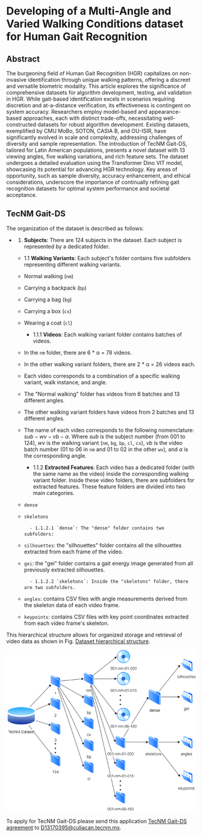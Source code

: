 # Developing of a Multi-Angle and Varied Walking Conditions dataset for Human Gait Recognition
## Abstract
The burgeoning field of Human Gait Recognition (HGR) capitalizes on non-invasive identification through unique walking patterns, offering a discreet and versatile biometric modality. This article explores the significance of comprehensive datasets for algorithm development, testing, and validation in HGR. While gait-based identification excels in scenarios requiring discretion and at-a-distance verification, its effectiveness is contingent on system accuracy. Researchers employ model-based and appearance-based approaches, each with distinct trade-offs, necessitating well-constructed datasets for robust algorithm development. Existing datasets, exemplified by CMU MoBo, SOTON, CASIA B, and OU-ISIR, have significantly evolved in scale and complexity, addressing challenges of diversity and sample representation. The introduction of TecNM Gait-DS, tailored for Latin American populations, presents a novel dataset with 13 viewing angles, five walking variations, and rich feature sets. The dataset undergoes a detailed evaluation using the Transformer Dino VIT model, showcasing its potential for advancing HGR technology. Key areas of opportunity, such as sample diversity, accuracy enhancement, and ethical considerations, underscore the importance of continually refining gait recognition datasets for optimal system performance and societal acceptance.
## TecNM Gait-DS
The organization of the dataset is described as follows:

- 1. **Subjects**: There are 124 subjects in the dataset. Each subject is represented by a dedicated folder.

   - 1.1 **Walking Variants**: Each subject's folder contains five subfolders representing different walking variants.
   
   - Normal walking (`nm`)
   - Carrying a backpack (`bp`)
   - Carrying a bag (`bg`)
   - Carrying a box (`cx`)
   - Wearing a coat (`cl`)

       - 1.1.1 **Videos**: Each walking variant folder contains batches of videos.

   - In the `nm` folder, there are 6 * α = 78 videos.
   - In the other walking variant folders, there are 2 * α = 26 videos each.
   - Each video corresponds to a combination of a specific walking variant, walk instance, and angle.
   - The "Normal walking" folder has videos from 6 batches and 13 different angles.
   - The other walking variant folders have videos from 2 batches and 13 different angles.
   - The name of each video corresponds to the following nomenclature: $sub-wv-vb-\alpha$. Where $sub$ is the subject number (from 001 to 124), $wv$ is the walking variant (`nm`, `bg`, `bp`, `cl`, `cx`), $vb$ is the video batch number (01 to 06 in `nm` and 01 to 02 in the other `wv`), and $\alpha$ is the corresponding angle.

       - 1.1.2 **Extracted Features**: Each video has a dedicated folder (with the same name as the video) inside the corresponding walking variant folder. Inside these video folders, there are subfolders for extracted features. These feature folders are divided into two main categories. 

   - `dense`
   - `skeletons`

           - 1.1.2.1 `dense`: The "dense" folder contains two subfolders: 
   
   - `silhouettes`: the "silhouettes" folder contains all the silhouettes extracted from each frame of the video.
   - `gei`: the "gei" folder contains a gait energy image generated from all previously extracted silhouettes.

           - 1.1.2.2 `skeletons`: Inside the "skeletons" folder, there are two subfolders.
   
   - `angles`: contains CSV files with angle measurements derived from the skeleton data of each video frame.
   - `keypoints`: contains CSV files with key point coordinates extracted from each video frame's skeleton.

This hierarchical structure allows for organized storage and retrieval of video data as shown in Fig. [Dataset hierarchical structure](img/hierarchical.png).

![Dataset hierarchical structure](img/hierarchical.png)

To apply for TecNM Gait-DS please send this application [TecNM Gait-DS agreement](/TecNM_Gait-DS_agreement.pdf) to D13170395@culiacan.tecnm.mx.
